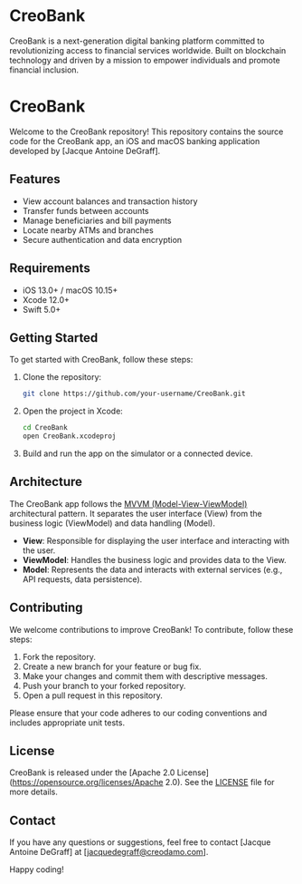 # CreoBank
CreoBank is a next-generation digital banking platform committed to revolutionizing access to financial services worldwide. Built on blockchain technology and driven by a mission to empower individuals and promote financial inclusion.
# CreoBank

Welcome to the CreoBank repository! This repository contains the source code for the CreoBank app, an iOS and macOS banking application developed by [Jacque Antoine DeGraff].

## Features

- View account balances and transaction history
- Transfer funds between accounts
- Manage beneficiaries and bill payments
- Locate nearby ATMs and branches
- Secure authentication and data encryption

## Requirements

- iOS 13.0+ / macOS 10.15+
- Xcode 12.0+
- Swift 5.0+

## Getting Started

To get started with CreoBank, follow these steps:

1. Clone the repository:

   ```bash
   git clone https://github.com/your-username/CreoBank.git
   ```

2. Open the project in Xcode:

   ```bash
   cd CreoBank
   open CreoBank.xcodeproj
   ```

3. Build and run the app on the simulator or a connected device.

## Architecture

The CreoBank app follows the [MVVM (Model-View-ViewModel)](https://en.wikipedia.org/wiki/Model–view–viewmodel) architectural pattern. It separates the user interface (View) from the business logic (ViewModel) and data handling (Model).

- **View**: Responsible for displaying the user interface and interacting with the user.
- **ViewModel**: Handles the business logic and provides data to the View.
- **Model**: Represents the data and interacts with external services (e.g., API requests, data persistence).

## Contributing

We welcome contributions to improve CreoBank! To contribute, follow these steps:

1. Fork the repository.
2. Create a new branch for your feature or bug fix.
3. Make your changes and commit them with descriptive messages.
4. Push your branch to your forked repository.
5. Open a pull request in this repository.

Please ensure that your code adheres to our coding conventions and includes appropriate unit tests.

## License

CreoBank is released under the [Apache 2.0 License](https://opensource.org/licenses/Apache 2.0). See the [LICENSE](LICENSE) file for more details.

## Contact

If you have any questions or suggestions, feel free to contact [Jacque Antoine DeGraff] at [jacquedegraff@creodamo.com].

Happy coding!
